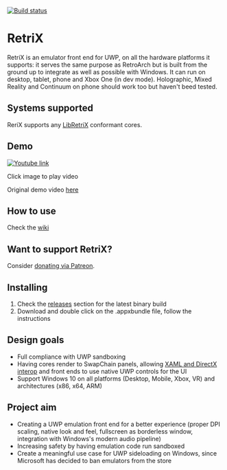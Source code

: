 [![Build status](https://ci.appveyor.com/api/projects/status/dx4l9e29md9v4i8h?svg=true)](https://ci.appveyor.com/project/Aftnet/retrix)

# RetriX

RetriX is an emulator front end for UWP, on all the hardware platforms it supports: it serves the same purpose as RetroArch but is built from the ground up to integrate as well as possible with Windows.
It can run on desktop, tablet, phone and Xbox One (in dev mode). Holographic, Mixed Reality and Continuum on phone should work too but haven't beed tested.

## Systems supported

ReriX supports any [LibRetriX](https://gitlab.com/aftnet/LibRetriX) conformant cores.

## Demo

[![Youtube link](https://img.youtube.com/vi/212kBK0IB1w/0.jpg)](https://youtu.be/212kBK0IB1w)

Click image to play video

Original demo video [here](https://youtu.be/1mzS54HhcEM)

## How to use

Check the [wiki](https://github.com/Aftnet/RetriX/wiki)

## Want to support RetriX?

Consider [donating via Patreon](https://www.patreon.com/aftnet).

## Installing

1. Check the [releases](https://github.com/Aftnet/RetriX/releases) section for the latest binary build
2. Download and double click on the .appxbundle file, follow the instructions

## Design goals

- Full compliance with UWP sandboxing
- Having cores render to SwapChain panels, allowing [XAML and DirectX interop](https://docs.microsoft.com/en-us/windows/uwp/gaming/directx-and-xaml-interop) and front ends to use native UWP controls for the UI
- Support Windows 10 on all platforms (Desktop, Mobile, Xbox, VR) and architectures (x86, x64, ARM)

## Project aim

- Creating a UWP emulation front end for a better experience (proper DPI scaling, native look and feel, fullscreen as borderless window, integration with Windows's modern audio pipeline)
- Increasing safety by having emulation code run sandboxed
- Create a meaningful use case for UWP sideloading on Windows, since Microsoft has decided to ban emulators from the store